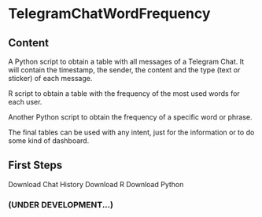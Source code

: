 # TelegramChatWordFrequency

## Content

A Python script to obtain a table with all messages of a Telegram Chat. It will contain the timestamp, the sender, the content and the type (text or sticker) of each message.

R script to obtain a table with the frequency of the most used words for each user.

Another Python script to obtain the frequency of a specific word or phrase.

The final tables can be used with any intent, just for the information or to do some kind of dashboard.

## First Steps

Download Chat History
Download R
Download Python

### (UNDER DEVELOPMENT...)
